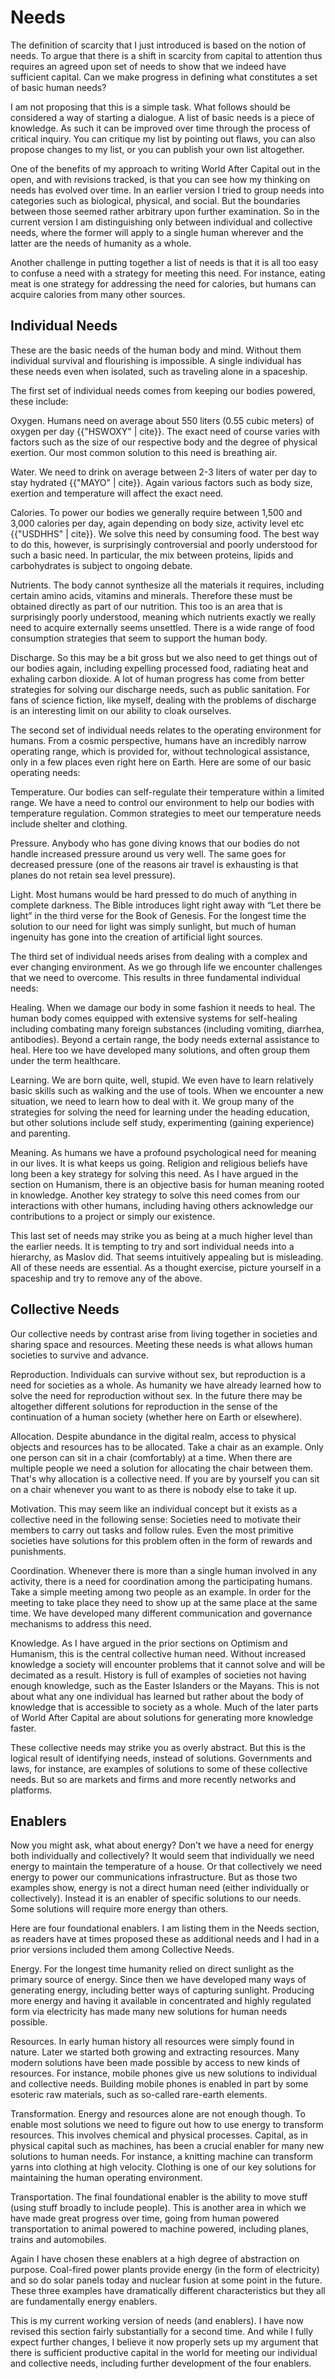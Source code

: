 # Needs

The definition of scarcity that I just introduced is based on the notion of needs. To argue that there is a shift in scarcity from capital to attention thus requires an agreed upon set of needs to show that we indeed have sufficient capital. Can we make progress in defining what constitutes a set of basic human needs?

I am not proposing that this is a simple task. What follows should be considered a way of starting a dialogue. A list of basic needs is a piece of knowledge. As such it can be improved over time through the process of critical inquiry. You can critique my list by pointing out flaws, you can also propose changes to my list, or you can publish your own list altogether.

One of the benefits of my approach to writing World After Capital out in the open, and with revisions tracked, is that you can see how my thinking on needs has evolved over time. In an earlier version I tried to group needs into categories such as biological, physical, and social. But the boundaries between those seemed rather arbitrary upon further examination. So in the current version I am distinguishing only between individual and collective needs, where the former will apply to a single human wherever and the latter are the needs of humanity as a whole.

Another challenge in putting together a list of needs is that it is all too easy to confuse a need with a strategy for meeting this need. For instance, eating meat is one strategy for addressing the need for calories, but humans can acquire calories from many other sources. 


## Individual Needs

These are the basic needs of the human body and mind. Without them individual survival and flourishing is impossible. A single individual has these needs even when isolated, such as traveling alone in a spaceship.

The first set of individual needs comes from keeping our bodies powered, these include:

Oxygen. Humans need on average about 550 liters (0.55 cubic meters) of oxygen per day {{"HSWOXY" | cite}}. The exact need of course varies with factors such as the size of our respective body and the degree of physical exertion. Our most common solution to this need is breathing air.

Water. We need to drink on average between 2-3 liters of water per day to stay hydrated {{"MAYO" | cite}}. Again various factors such as body size, exertion and temperature will affect the exact need.

Calories. To power our bodies we generally require between 1,500 and 3,000 calories per day, again depending on body size, activity level etc {{"USDHHS" | cite}}. We solve this need by consuming food. The best way to do this, however, is surprisingly controversial and poorly understood for such a basic need. In particular, the mix between proteins, lipids and carbohydrates is subject to ongoing debate.

Nutrients. The body cannot synthesize all the materials it requires, including certain amino acids, vitamins and minerals. Therefore these must be obtained directly as part of our nutrition. This too is an area that is surprisingly poorly understood, meaning which nutrients exactly we really need to acquire externally seems unsettled. There is a wide range of food consumption strategies that seem to support the human body.

Discharge. So this may be a bit gross but we also need to get things out of our bodies again, including expelling processed food, radiating heat and exhaling carbon dioxide. A lot of human progress has come from better strategies for solving our discharge needs, such as public sanitation. For fans of science fiction, like myself, dealing with the problems of discharge is an interesting limit on our ability to cloak ourselves.

The second set of individual needs relates to the operating environment for humans. From a cosmic perspective, humans have an incredibly narrow operating range, which is provided for, without technological assistance, only in a few places even right here on Earth. Here are some of our basic operating needs:

Temperature. Our bodies can self-regulate their temperature within a limited range. We have a need to control our environment to help our bodies with temperature regulation. Common strategies to meet our temperature needs include shelter and clothing.

Pressure. Anybody who has gone diving knows that our bodies do not handle increased pressure around us very well. The same goes for decreased pressure (one of the reasons air travel is exhausting is that planes do not retain sea level pressure).

Light. Most humans would be hard pressed to do much of anything in complete darkness. The Bible introduces light right away with &ldquo;Let there be light&rdquo; in the third verse for the Book of Genesis. For the longest time the solution to our need for light was simply sunlight, but much of human ingenuity has gone into the creation of artificial light sources. 

The third set of individual needs arises from dealing with a complex and ever changing environment. As we go through life we encounter challenges that we need to overcome. This results in three fundamental individual needs:

Healing. When we damage our body in some fashion it needs to heal. The human body comes equipped with extensive systems for self-healing including combating many foreign substances (including vomiting, diarrhea, antibodies). Beyond a certain range, the body needs external assistance to heal. Here too we have developed many solutions, and often group them under the term healthcare.

Learning. We are born quite, well, stupid. We even have to learn relatively basic skills such as walking and the use of tools. When we encounter a new situation, we need to learn how to deal with it. We group many of the strategies for solving the need for learning under the heading education, but other solutions include self study, experimenting (gaining experience) and parenting.

Meaning. As humans we have a profound psychological need for meaning in our lives. It is what keeps us going. Religion and religious beliefs have long been a key strategy for solving this need. As I have argued in the section on Humanism, there is an objective basis for human meaning rooted in knowledge. Another key strategy to solve this need comes from our interactions with other humans, including having others acknowledge our contributions to a project or simply our existence. 

This last set of needs may strike you as being at a much higher level than the earlier needs. It is tempting to try and sort individual needs into a hierarchy, as Maslov did. That seems intuitively appealing but is misleading. All of these needs are essential. As a thought exercise, picture yourself in a spaceship and try to remove any of the above.


## Collective Needs

Our collective needs by contrast arise from living together in societies and sharing space and resources. Meeting these needs is what allows human societies to survive and advance.

Reproduction. Individuals can survive without sex, but reproduction is a need for societies as a whole. As humanity we have already learned how to solve the need for reproduction without sex. In the future there may be altogether different solutions for reproduction in the sense of the continuation of a human society (whether here on Earth or elsewhere).

Allocation. Despite abundance in the digital realm, access to physical objects and resources has to be allocated. Take a chair as an example. Only one person can sit in a chair (comfortably) at a time. When there are multiple people we need a solution for allocating the chair between them. That&apos;s why allocation is a collective need. If you are by yourself you can sit on a chair whenever you want to as there is nobody else to take it up.

Motivation. This may seem like an individual concept but it exists as a collective need in the following sense: Societies need to motivate their members to carry out tasks and follow rules. Even the most primitive societies have solutions for this problem often in the form of rewards and punishments. 

Coordination. Whenever there is more than a single human involved in any activity, there is a need for coordination among the participating humans. Take a simple meeting among two people as an example. In order for the meeting to take place they need to show up at the same place at the same time. We have developed many different communication and governance mechanisms to address this need.

Knowledge. As I have argued in the prior sections on Optimism and Humanism, this is the central collective human need. Without increased knowledge a society will encounter problems that it cannot solve and will be decimated as a result. History is full of examples of societies not having enough knowledge, such as the Easter Islanders or the Mayans. This is not about what any one individual has learned but rather about the body of knowledge that is accessible to society as a whole. Much of the later parts of World After Capital are about solutions for generating more knowledge faster.

These collective needs may strike you as overly abstract. But this is the logical result of identifying needs, instead of solutions. Governments and laws, for instance, are examples of solutions to some of these collective needs. But so are markets and firms and more recently networks and platforms. 


## Enablers

Now you might ask, what about energy? Don&apos;t we have a need for energy both individually and collectively? It would seem that individually we need energy to maintain the temperature of a house. Or that collectively we need energy to power our communications infrastructure. But as those two examples show, energy is not a direct human need (either individually or collectively). Instead it is an enabler of specific solutions to our needs. Some solutions will require more energy than others. 

Here are four foundational enablers. I am listing them in the Needs section, as readers have at times proposed these as additional needs and I had in a prior versions included them among Collective Needs.

Energy. For the longest time humanity relied on direct sunlight as the primary source of energy. Since then we have developed many ways of generating energy, including better ways of capturing sunlight. Producing more energy and having it available in concentrated and highly regulated form via electricity has made many new solutions for human needs possible.

Resources. In early human history all resources were simply found in nature. Later we started both growing and extracting resources. Many modern solutions have been made possible by access to new kinds of resources. For instance, mobile phones give us new solutions to individual and collective needs. Building mobile phones is enabled in part by some esoteric raw materials, such as so-called rare-earth elements. 

Transformation. Energy and resources alone are not enough though. To enable most solutions we need to figure out how to use energy to transform resources. This involves chemical and physical processes. Capital, as in physical capital such as machines, has been a crucial enabler for many new solutions to human needs. For instance, a knitting machine can transform yarns into clothing at high velocity. Clothing is one of our key solutions for maintaining the human operating environment.

Transportation. The final foundational enabler is the ability to move stuff (using stuff broadly to include people). This is another area in which we have made great progress over time, going from human powered transportation to animal powered to machine powered, including planes, trains and automobiles.

Again I have chosen these enablers at a high degree of abstraction on purpose. Coal-fired power plants provide energy (in the form of electricity) and so do solar panels today and nuclear fusion at some point in the future. These three examples have dramatically different characteristics but they all are fundamentally energy enablers. 

This is my current working version of needs (and enablers). I have now revised this section fairly substantially for a second time. And while I fully expect further changes, I believe it now properly sets up my argument that there is sufficient productive capital in the world for meeting our individual and collective needs, including further development of the four enablers.

